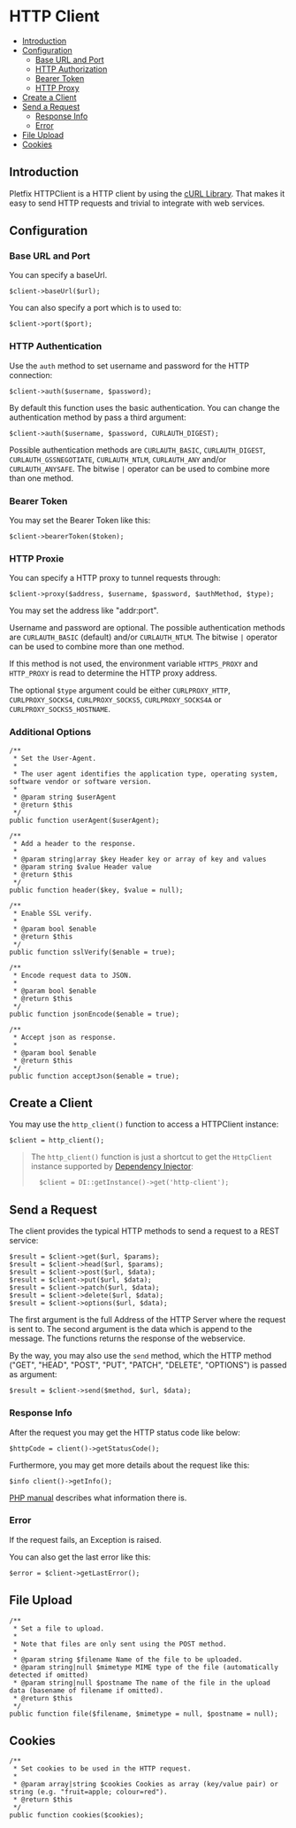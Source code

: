 # HTTP Client

- [Introduction](#introduction)
- [Configuration](#configuration)
    - [Base URL and Port](#base-url)
    - [HTTP Authorization](#auth)
    - [Bearer Token](#bearer)
    - [HTTP Proxy](#proxy)
- [Create a Client](#instance)
- [Send a Request](#send)
    - [Response Info](#info)
    - [Error](#error)
- [File Upload](#file)
- [Cookies](#cookies)

<a name="introduction"></a>
## Introduction

Pletfix HTTPClient is a HTTP client by using the [cURL Library](http://php.net/manual/en/book.curl.php).
That makes it easy to send HTTP requests and trivial to integrate with web services. 

<a name="configuration"></a>
## Configuration

<a name="base-url"></a>
### Base URL and Port

You can specify a baseUrl.
     
    $client->baseUrl($url);
 
You can also specify a port which is to used to:
    
    $client->port($port);

<a name="auth"></a>
### HTTP Authentication

Use the `auth` method to set username and password for the HTTP connection:

    $client->auth($username, $password);

By default this function uses the basic authentication. You can change the authentication method by pass a third argument:

    $client->auth($username, $password, CURLAUTH_DIGEST);

Possible authentication methods are `CURLAUTH_BASIC`, `CURLAUTH_DIGEST`, `CURLAUTH_GSSNEGOTIATE`, `CURLAUTH_NTLM`, 
`CURLAUTH_ANY` and/or `CURLAUTH_ANYSAFE`. The bitwise `|` operator can be used to combine more than one method.

<a name="bearer"></a>
### Bearer Token

You may set the Bearer Token like this:

    $client->bearerToken($token);
    
<a name="proxie"></a>
### HTTP Proxie

You can specify a HTTP proxy to tunnel requests through:

    $client->proxy($address, $username, $password, $authMethod, $type);
    
You may set the address like "addr:port". 

Username and password are optional. The possible authentication methods are `CURLAUTH_BASIC` (default) and/or 
`CURLAUTH_NTLM`. The bitwise `|` operator can be used to combine more than one method. 

If this method is not used, the environment variable `HTTPS_PROXY` and `HTTP_PROXY` is read to determine the HTTP proxy 
address.

The optional `$type` argument could be either `CURLPROXY_HTTP`, `CURLPROXY_SOCKS4`, `CURLPROXY_SOCKS5`, `CURLPROXY_SOCKS4A`
or `CURLPROXY_SOCKS5_HOSTNAME`.

<a name="options"></a>
### Additional Options

    /**
     * Set the User-Agent.
     *
     * The user agent identifies the application type, operating system, software vendor or software version.
     *
     * @param string $userAgent
     * @return $this
     */
    public function userAgent($userAgent);
    
    /**
     * Add a header to the response.
     *
     * @param string|array $key Header key or array of key and values
     * @param string $value Header value
     * @return $this
     */
    public function header($key, $value = null);

    /**
     * Enable SSL verify.
     *
     * @param bool $enable
     * @return $this
     */
    public function sslVerify($enable = true);

    /**
     * Encode request data to JSON.
     *
     * @param bool $enable
     * @return $this
     */
    public function jsonEncode($enable = true);

    /**
     * Accept json as response.
     *
     * @param bool $enable
     * @return $this
     */
    public function acceptJson($enable = true);

<a name="instance"></a>
## Create a Client

You may use the `http_client()` function to access a HTTPClient instance:

    $client = http_client();
    
> The `http_client()` function is just a shortcut to get the `HttpClient` instance supported by [Dependency Injector](di): 
>    
>       $client = DI::getInstance()->get('http-client');

<a name="send"></a>
## Send a Request
	
The client provides the typical HTTP methods to send a request to a REST service:
	
    $result = $client->get($url, $params);
    $result = $client->head($url, $params);
    $result = $client->post($url, $data);
    $result = $client->put($url, $data);
    $result = $client->patch($url, $data);
    $result = $client->delete($url, $data);
    $result = $client->options($url, $data);

The first argument is the full Address of the HTTP Server where the request is sent to. The second argument is the data 
which is append to the message. The functions returns the response of the webservice.

By the way, you may also use the `send` method, which the HTTP method ("GET", "HEAD", "POST", "PUT", "PATCH", 
"DELETE", "OPTIONS") is passed as argument: 

    $result = $client->send($method, $url, $data);
    
<a name="info"></a>
### Response Info

After the request you may get the HTTP status code like below:

    $httpCode = client()->getStatusCode();

Furthermore, you may get more details about the request like this: 
    
    $info client()->getInfo();
    
[PHP manual](http://php.net/manual/en/function.curl-getinfo.php) describes what information there is.

<a name="Error"></a>
### Error

If the request fails, an Exception is raised.

You can also get the last error like this:

    $error = $client->getLastError();

<a name="file"></a>
## File Upload

    /**
     * Set a file to upload.
     *
     * Note that files are only sent using the POST method.
     *
     * @param string $filename Name of the file to be uploaded.
     * @param string|null $mimetype MIME type of the file (automatically detected if omitted)
     * @param string|null $postname The name of the file in the upload data (basename of filename if omitted).
     * @return $this
     */
    public function file($filename, $mimetype = null, $postname = null);

<a name="cookies"></a>
## Cookies

    /**
     * Set cookies to be used in the HTTP request.
     *
     * @param array|string $cookies Cookies as array (key/value pair) or string (e.g. "fruit=apple; colour=red").
     * @return $this
     */
    public function cookies($cookies);
    